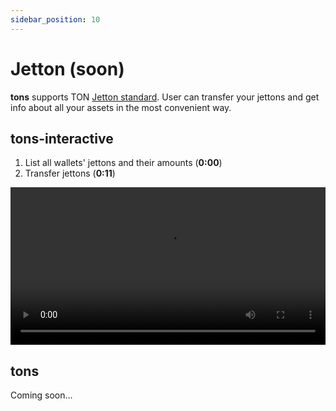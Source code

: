```yaml
---
sidebar_position: 10
---
```


# Jetton (soon)

**tons** supports TON [Jetton standard](https://github.com/ton-blockchain/TEPs/blob/master/text/0074-jettons-standard.md).
User can transfer your jettons and get info about all your assets in the most convenient way.

## tons-interactive

1. List all wallets' jettons and their amounts (**0:00**)
2. Transfer jettons (**0:11**)

<video controls width="100%" height="auto">
  <source src="https://tonfactory.github.io/tons-docs/vid/tons-interactive-jetton.mov" type="video/mp4" />
</video>

## tons

Coming soon...